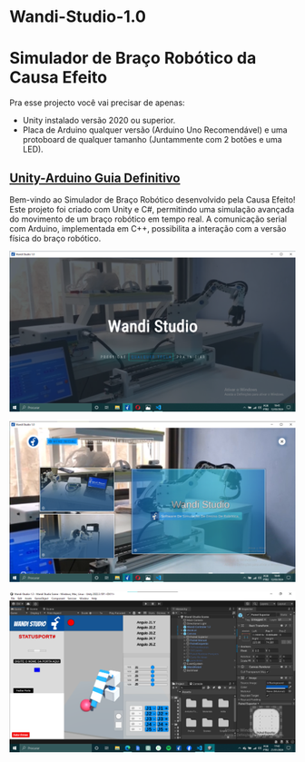 # Wandi-Studio-1.0

# Simulador de Braço Robótico da Causa Efeito

Pra esse projecto você vai precisar de apenas:
- Unity instalado versão 2020 ou superior.
- Placa de Arduino qualquer versão (Arduino Uno Recomendável) e uma protoboard de qualquer tamanho (Juntammente com 2 botões e uma LED).

## [Unity-Arduino Guia Definitivo](https://github.com/elisioMassaqui/Wandi-Studio-1.0/blob/main/Unity-Arduino%20Guia%20Definitivo.md)

Bem-vindo ao Simulador de Braço Robótico desenvolvido pela Causa Efeito! Este projeto foi criado com Unity e C#, permitindo uma simulação avançada do movimento de um braço robótico em tempo real. A comunicação serial com Arduino, implementada em C++, possibilita a interação com a versão física do braço robótico.

![Splash Screen](https://github.com/elisioMassaqui/Wandi-Studio-1.0/blob/main/Assets/Mídia/Anotação%202024-03-12%20184610.png)

![WandiHome](https://github.com/elisioMassaqui/Wandi-Studio-1.0/blob/main/Assets/Mídia/Anotação%202024-03-12%20184934.png)

![Imagem do Simulador](https://github.com/elisioMassaqui/Wandi-Studio-1.0/blob/main/Assets/midia/Anota%C3%A7%C3%A3o%202024-01-21%20174251.png)
